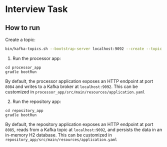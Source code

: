 # Interview Task

## How to run

Create a topic:
~~~bash
bin/kafka-topics.sh --bootstrap-server localhost:9092 --create --topic words.processed --replication-factor 1 --partitions 4
~~~

1. Run the processor app:

```
cd processor_app
gradle bootRun
```

By default, the processor application exposes an HTTP endpoint at port `8084` and writes to a Kafka broker at `localhost:9092`.
This can be customized in `processor_app/src/main/resources/application.yaml`

2. Run the repository app:

```
cd repository_app
gradle bootRun
```

By default, the repository application exposes an HTTP endpoint at port `8085`, reads from a Kafka topic at `localhost:9092`, and persists the data in an in-memory H2 database.
This can be customized in `repository_app/src/main/resources/application.yaml`
